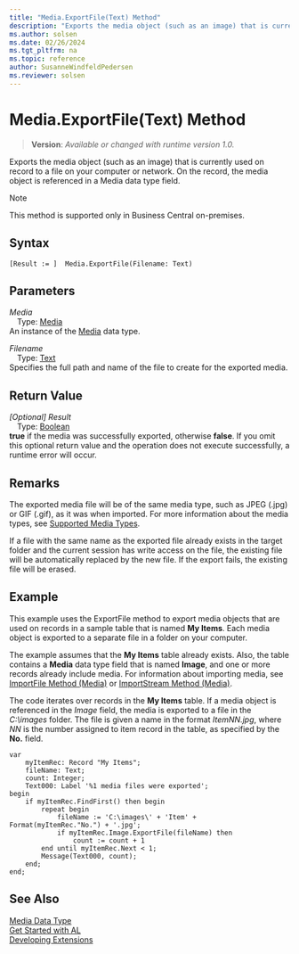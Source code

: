 ```yaml
---
title: "Media.ExportFile(Text) Method"
description: "Exports the media object (such as an image) that is currently used on record to a file on your computer or network."
ms.author: solsen
ms.date: 02/26/2024
ms.tgt_pltfrm: na
ms.topic: reference
author: SusanneWindfeldPedersen
ms.reviewer: solsen
---
```

[//]: # (START>DO_NOT_EDIT)
[//]: # (IMPORTANT:Do not edit any of the content between here and the END>DO_NOT_EDIT.)
[//]: # (Any modifications should be made in the .xml files in the ModernDev repo.)
# Media.ExportFile(Text) Method
> **Version**: _Available or changed with runtime version 1.0._

Exports the media object (such as an image) that is currently used on record to a file on your computer or network. On the record, the media object is referenced in a Media data type field.

> [!NOTE]
> This method is supported only in Business Central on-premises.

## Syntax
```AL
[Result := ]  Media.ExportFile(Filename: Text)
```
## Parameters
*Media*  
&emsp;Type: [Media](media-data-type.md)  
An instance of the [Media](media-data-type.md) data type.  

*Filename*  
&emsp;Type: [Text](../text/text-data-type.md)  
Specifies the full path and name of the file to create for the exported media.  


## Return Value
*[Optional] Result*  
&emsp;Type: [Boolean](../boolean/boolean-data-type.md)  
**true** if the media was successfully exported, otherwise **false**. If you omit this optional return value and the operation does not execute successfully, a runtime error will occur.  


[//]: # (IMPORTANT: END>DO_NOT_EDIT)

## Remarks  
 The exported media file will be of the same media type, such as JPEG \(.jpg\) or GIF \(.gif\), as it was when imported.  For more information about the media types, see [Supported Media Types](../../devenv-working-with-media-on-records.md#SupportedMediaTypes).  

 If a file with the same name as the exported file already exists in the target folder and the current session has write access on the file, the existing file will be automatically replaced by the new file. If the export fails, the existing file will be erased. 

## Example  
 This example uses the ExportFile method to export media objects that are used on records in a sample table that is named **My Items**. Each media object is exported to a separate file in a  folder on your computer.  

 The example assumes that the **My Items** table already exists. Also, the table contains a **Media** data type field that is named **Image**, and one or more records already include media. For information about importing media, see [ImportFile Method \(Media\)](../../methods-auto/media/media-importfile-method.md) or [ImportStream Method \(Media\)](../../methods-auto/media/media-importstream-instream-text-text-method.md).  

The code iterates over records in the **My Items** table. If a media object is referenced in the *Image* field, the media is exported to a file in the *C:\images* folder. The file is given a name in the format *ItemNN.jpg*, where *NN* is the number assigned to item record in the table, as specified by the **No.** field.

```al 
var
    myItemRec: Record "My Items";
    fileName: Text;
    count: Integer;
    Text000: Label '%1 media files were exported';
begin
    if myItemRec.FindFirst() then begin
        repeat begin 
            fileName := 'C:\images\' + 'Item' + Format(myItemRec."No.") + '.jpg';  
            if myItemRec.Image.ExportFile(fileName) then
                count := count + 1
        end until myItemRec.Next < 1;
        Message(Text000, count);  
    end;
end;
```  


## See Also
[Media Data Type](media-data-type.md)  
[Get Started with AL](../../devenv-get-started.md)  
[Developing Extensions](../../devenv-dev-overview.md)